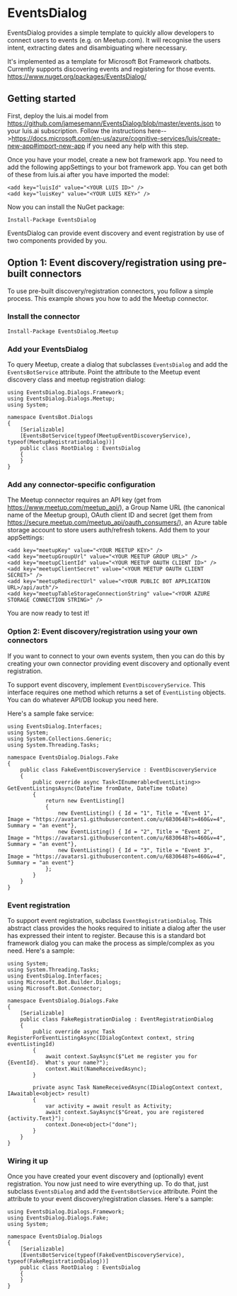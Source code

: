 # EventsDialog

EventsDialog provides a simple template to quickly allow developers to connect users to events (e.g. on Meetup.com).  It will recognise the users intent, extracting dates and disambiguating where necessary.

It's implemented as a template for Microsoft Bot Framework chatbots.  
Currently supports discovering events and registering for those events.
https://www.nuget.org/packages/EventsDialog/


## Getting started

First, deploy the luis.ai model from https://github.com/jamesemann/EventsDialog/blob/master/events.json to your luis.ai subscription.  Follow the instructions here-->https://docs.microsoft.com/en-us/azure/cognitive-services/luis/create-new-app#import-new-app if you need any help with this step.

Once you have your model, create a new bot framework app. You need to add the following appSettings to your bot framework app. You can get both of these from luis.ai after you have imported the model:

```
<add key="luisId" value="<YOUR LUIS ID>" />
<add key="luisKey" value="<YOUR LUIS KEY>" />
```

Now you can install the NuGet package:

```
Install-Package EventsDialog
```

EventsDialog can provide event discovery and event registration by use of two components provided by you.


## Option 1: Event discovery/registration using pre-built connectors

To use pre-built discovery/registration connectors, you follow a simple process.  This example shows you how to add the Meetup connector.

### Install the connector

```
Install-Package EventsDialog.Meetup
```

### Add your EventsDialog

To query Meetup, create a dialog that subclasses `EventsDialog` and add the `EventsBotService` attribute.  Point the attribute to the Meetup event discovery class and meetup registration dialog:

```
using EventsDialog.Dialogs.Framework;
using EventsDialog.Dialogs.Meetup;
using System;

namespace EventsBot.Dialogs
{
    [Serializable]
    [EventsBotService(typeof(MeetupEventDiscoveryService), typeof(MeetupRegistrationDialog))]
    public class RootDialog : EventsDialog
    {
    }
}
```

### Add any connector-specific configuration

The Meetup connector requires an API key (get from https://www.meetup.com/meetup_api/), a Group Name URL (the canonical name of the Meetup group), OAuth client ID and secret (get them from https://secure.meetup.com/meetup_api/oauth_consumers/), an Azure table storage account to store users auth/refresh tokens.  Add them to your appSettings:

```
<add key="meetupKey" value="<YOUR MEETUP KEY>" />
<add key="meetupGroupUrl" value="<YOUR MEETUP GROUP URL>" />
<add key="meetupClientId" value="<YOUR MEETUP OAUTH CLIENT ID>" />
<add key="meetupClientSecret" value="<YOUR MEETUP OAUTH CLIENT SECRET>" />
<add key="meetupRedirectUrl" value="<YOUR PUBLIC BOT APPLICATION URL>/api/auth"/>
<add key="meetupTableStorageConnectionString" value="<YOUR AZURE STORAGE CONNECTION STRING>" />
```

You are now ready to test it!

### Option 2: Event discovery/registration using your own connectors

If you want to connect to your own events system, then you can do this by creating your own connector providing event discovery and optionally event registration.

To support event discovery, implement `EventDiscoveryService`. This interface requires one method which returns a set of `EventListing` objects. You can do whatever API/DB lookup you need here.  

Here's a sample fake service:

```
using EventsDialog.Interfaces;
using System;
using System.Collections.Generic;
using System.Threading.Tasks;

namespace EventsDialog.Dialogs.Fake
{
    public class FakeEventDiscoveryService : EventDiscoveryService
    {
        public override async Task<IEnumerable<EventListing>> GetEventListingsAsync(DateTime fromDate, DateTime toDate)
        {
            return new EventListing[]
            {
                new EventListing() { Id = "1", Title = "Event 1", Image = "https://avatars1.githubusercontent.com/u/6830648?s=460&v=4", Summary = "an event"},
                new EventListing() { Id = "2", Title = "Event 2", Image = "https://avatars1.githubusercontent.com/u/6830648?s=460&v=4", Summary = "an event"},
                new EventListing() { Id = "3", Title = "Event 3", Image = "https://avatars1.githubusercontent.com/u/6830648?s=460&v=4", Summary = "an event"}
            };
        }
    }
}
```

### Event registration

To support event registration, subclass `EventRegistrationDialog`. This abstract class provides the hooks required to initiate a dialog after the user has expressed their intent to register.  Because this is a standard bot framework dialog you can make the process as simple/complex as you need. Here's a sample:

```
using System;
using System.Threading.Tasks;
using EventsDialog.Interfaces;
using Microsoft.Bot.Builder.Dialogs;
using Microsoft.Bot.Connector;

namespace EventsDialog.Dialogs.Fake
{
    [Serializable]
    public class FakeRegistrationDialog : EventRegistrationDialog
    {
        public override async Task RegisterForEventListingAsync(IDialogContext context, string eventListingId)
        {
            await context.SayAsync($"Let me register you for {EventId}.  What's your name?");
            context.Wait(NameReceivedAsync);
        }

        private async Task NameReceivedAsync(IDialogContext context, IAwaitable<object> result)
        {
            var activity = await result as Activity;
            await context.SayAsync($"Great, you are registered {activity.Text}");
            context.Done<object>("done");
        }
    }
}
```

### Wiring it up

Once you have created your event discovery and (optionally) event registration. You now just need to wire everything up.  To do that, just subclass `EventsDialog` and add the `EventsBotService` attribute.  Point the attribute to your event discovery/registration classes.  Here's a sample:

```
using EventsDialog.Dialogs.Framework;
using EventsDialog.Dialogs.Fake;
using System;

namespace EventsDialog.Dialogs
{
    [Serializable]
    [EventsBotService(typeof(FakeEventDiscoveryService), typeof(FakeRegistrationDialog))]
    public class RootDialog : EventsDialog
    {
    }
}
```
